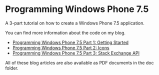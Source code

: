 Programming Windows Phone 7.5
=============================

A 3-part tutorial on how to create a Windows Phone 7.5 application.

You can find more information about the code on my blog.

* [Programming Windows Phone 7.5 Part 1: Getting Started](http://cgeers.com/2011/10/16/programming-windows-phone-7-5-part-1-getting-started/)
* [Programming Windows Phone 7.5 Part 2: Icons](http://cgeers.com/2011/10/30/programming-windows-phone-7-5-part-2-icons/)
* [Programming Windows Phone 7.5 Part 3: Stack Exchange API](http://cgeers.com/2011/12/03/programming-windows-phone-7-5-part-3-stack-exchange-api/)

All of these blog articles are also available as PDF documents in the doc folder.
